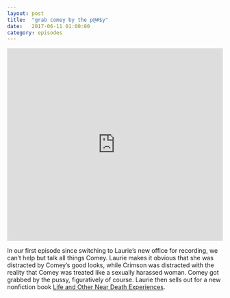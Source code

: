```yaml
---
layout: post
title:  "grab comey by the p@#$y"
date:   2017-06-11 01:00:00
category: episodes
---
```


<iframe width="100%" height="450" scrolling="no" frameborder="no" src="https://w.soundcloud.com/player/?url=https%3A//api.soundcloud.com/tracks/327689368&amp;auto_play=false&amp;hide_related=false&amp;show_comments=true&amp;show_user=true&amp;show_reposts=false&amp;visual=true"></iframe>

In our first episode since switching to Laurie’s new office for recording, we can’t help but talk all things Comey. Laurie makes it obvious that she was distracted by Comey’s good looks, while Crimson was distracted with the reality that Comey was treated like a sexually harassed woman. Comey got grabbed by the pussy, figuratively of course. Laurie then sells out for a new nonfiction book [Life and Other Near Death Experiences](https://www.amazon.com/Other-Near-Death-Experiences-Camille-Pag%C3%A1n-ebook/dp/B00U6IQFFU).
